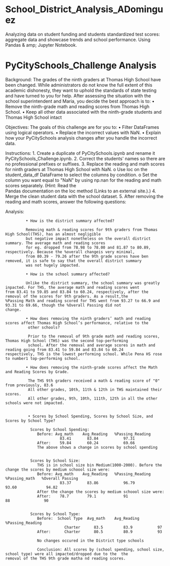 # School_District_Analysis_ADominguez
Analyzing data on student funding and students standardized test scores: aggregate data and showcase trends and school performance.
Using Pandas & amp; Jupyter Notebook.


  # PyCitySchools_Challenge Analysis
  Background: The grades of the ninth graders at Thomas High School have been changed. While administrators do not know the full extent               of this academic dishonesty, they want to uphold the standards of state testing and have turned to you for help.
              After assessing the situation with the school superintendent and Maria, you decide the best approach is to:
              •	Remove the ninth-grade math and reading scores from Thomas High School.
              •	Keep all other data associated with the ninth-grade students and Thomas High School intact
                          
  Objectives: The goals of this challenge are for you to:
              •	Filter DataFrames using logical operators.
              •	Replace the incorrect values with NaN.
              •	Explain how your PyCitySchools analysis changes after you handle the incorrect data.  

  Instructions:
              1.	Create a duplicate of PyCitySchools.ipynb and rename it PyCitySchools_Challenge.ipynb.
              2.	Correct the students' names so there are no professional prefixes or suffixes.
              3.	Replace the reading and math scores for ninth graders at Thomas High School with NaN.
                  o	Use loc on the student_data_df DataFrame to select the columns by condition.
                  o	Set the column you want equal to "NaN" by using np.nan for the reading and math scores separately. (Hint: Read the  
                  Pandas documentation on the loc method (Links to an external site.).)
              4.	Merge the clean student data with the school dataset.
              5.	After removing the reading and math scores, answer the following questions:

  Analysis:
             
             • How is the district summary affected?
            
             Removing math & reading scores for 9th graders from Thomas High School(THS), has an almost negligible
             but negative impact nonetheless on the overall district summary. The average math and reading scores
             for eg. dropped from 78.98 to 78.00 and 81.87 to 80.89, respectively. Because the %overall changeis very minimal, 
             from 80.39 - 79.26 after the 9th grade scores have ben removed, it is safe to say that the overall district summary
             was not hugely impacted. 
             
             • How is the school summary affected?
             
             Unlike the district summary, the school summary was greatly inpacted. For THS, the average math and reading scores went                  from 83.41 to 59.85 and 83.84 to 60.24, respectively, after the removal of the scores for 9th graders. As a result,the                  %Passing Math and reading scored for THS went from 93.27 to 66.9 and 93.31 to 69.66, though the %Overall Passing did not                change.
                
             • How does removing the ninth graders’ math and reading scores affect Thomas High School’s performance, relative to the   
              other schools?
             
              Prior to the removal of 9th grade math and reading scores, Thomas High School (THS) was the second top-performing
              school. After the removal and average scores in math and reading going from 83.41 to 59.84 and 83.84 to 60.24                           respectively, THS is the lowest performing school. While Pena HS rose to number1 top-performing school.
                                       
             • How does removing the ninth-grade scores affect the Math and Reading Scores by Grade.
             
              The THS 9th graders received a math & reading score of "0" from previously, 83.6
              All other grades, 10th, 11th & 12th in THS maintained their scores.
              All other grades, 9th, 10th, 111th, 12th in all the other schools were not impacted.
              
                   
              • Scores by School Spending, Scores by School Size, and Scores by School Type? 
                
               Scores by School Spending:
                  Before: Avg_math    Avg_Reading   %Passing_Reading
                            83.41       83.84           97.31
                  After:    59.84       60.24           69.66
                  The above shows a change in scores by school spending
               
            
               Scores by School Size: 
                  THS is in school size bin Medium(1000-2000). Before the change the scores by medium schoool size were:
                  Before: Avg_math    Avg_Reading   %Passing_Reading    %Passing_math   %Overall Passing
                            83.37       83.86           96.79             93.60             94.82
                  After the change the scores by medium schoool size were:
                  After:    78.7        79.1            91                 88               90
           

               Scores by School Type:
                  Before:  School Type  Avg_math    Avg_Reading   %Passing_Reading
                              Charter      83.5         83.9           97
                  After:      Charter      80.5         80.9           93
                  
                  No changes occured in the District type schools
                  
                  Conclusion: All scores by (school spending, school size, school type) were all impacted/dropped due to the  the                         removal of the THS 9th grade matha nd reading scores.
                  
                  
                  
    
